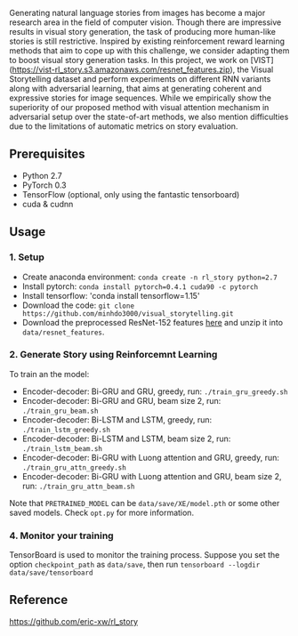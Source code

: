 Generating natural language stories from images has become a major research area in the field of computer vision. Though there are impressive results in visual story generation, the task of producing more human-like stories is still restrictive. Inspired by existing reinforcement reward learning methods that aim to cope up with this challenge, we consider adapting them to boost visual story generation tasks. In this project, we work on [VIST] (https://vist-rl_story.s3.amazonaws.com/resnet_features.zip), the Visual Storytelling dataset and perform experiments on different RNN variants along with adversarial learning, that aims at generating coherent and expressive stories for image sequences. While we empirically show the superiority of our proposed method with visual attention mechanism in adversarial setup over the state-of-art methods, we also mention difficulties due to the limitations of automatic metrics on story evaluation. 

## Prerequisites 
- Python 2.7
- PyTorch 0.3
- TensorFlow (optional, only using the fantastic tensorboard)
- cuda & cudnn

## Usage
### 1. Setup
- Create anaconda environment: `conda create -n rl_story python=2.7`
- Install pytorch: `conda install pytorch=0.4.1 cuda90 -c pytorch`
- Install tensorflow: 'conda install tensorflow=1.15'
- Download the code: `git clone https://github.com/minhdo3000/visual_storytelling.git`
- Download the preprocessed ResNet-152 features [here](https://vist-rl_story.s3.amazonaws.com/resnet_features.zip) and unzip it into `data/resnet_features`.

### 2. Generate Story using Reinforcemnt Learning
To train an the model:
- Encoder-decoder: Bi-GRU and GRU, greedy, run: `./train_gru_greedy.sh`
- Encoder-decoder: Bi-GRU and GRU, beam size 2, run: `./train_gru_beam.sh`
- Encoder-decoder: Bi-LSTM and LSTM, greedy, run: `./train_lstm_greedy.sh`
- Encoder-decoder: Bi-LSTM and LSTM, beam size 2, run: `./train_lstm_beam.sh`
- Encoder-decoder: Bi-GRU with Luong attention and GRU, greedy, run: `./train_gru_attn_greedy.sh`
- Encoder-decoder: Bi-GRU with Luong attention and GRU, beam size 2,  run: `./train_gru_attn_beam.sh`

Note that `PRETRAINED_MODEL` can be `data/save/XE/model.pth` or some other saved models. 
Check `opt.py` for more information.

### 4. Monitor your training
TensorBoard is used to monitor the training process. Suppose you set the option `checkpoint_path` as `data/save`, then run
`tensorboard --logdir data/save/tensorboard`

## Reference

https://github.com/eric-xw/rl_story
